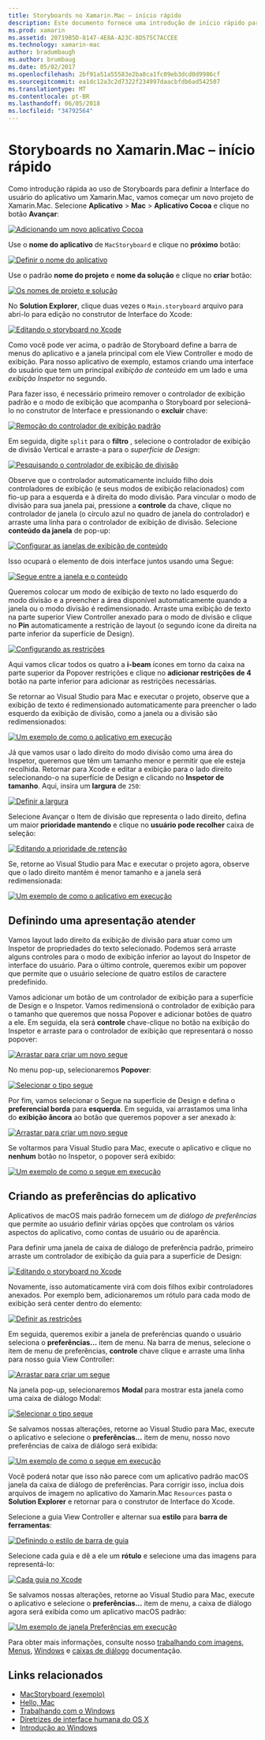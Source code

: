 ```yaml
---
title: Storyboards no Xamarin.Mac – início rápido
description: Este documento fornece uma introdução de início rápido para a criação de interfaces de usuário com storyboards no Xamarin.Mac de macOS. Descreve como criar um segue e criar uma janela de preferências.
ms.prod: xamarin
ms.assetid: 20719B5D-8147-4E8A-A23C-8D575C7ACCEE
ms.technology: xamarin-mac
author: bradumbaugh
ms.author: brumbaug
ms.date: 05/02/2017
ms.openlocfilehash: 2bf91a51a55583e2ba8ca1fc09eb3dcd0d9986cf
ms.sourcegitcommit: ea1dc12a3c2d7322f234997daacbfdb6ad542507
ms.translationtype: MT
ms.contentlocale: pt-BR
ms.lasthandoff: 06/05/2018
ms.locfileid: "34792564"
---
```

# <a name="storyboards-in-xamarinmac--quick-start"></a>Storyboards no Xamarin.Mac – início rápido

Como introdução rápida ao uso de Storyboards para definir a Interface do usuário do aplicativo um Xamarin.Mac, vamos começar um novo projeto de Xamarin.Mac. Selecione **Aplicativo** > **Mac** > **Aplicativo Cocoa** e clique no botão **Avançar**:

[![](quickstart-images/qs01.png "Adicionando um novo aplicativo Cocoa")](quickstart-images/qs01.png#lightbox)

Use o **nome do aplicativo** de `MacStoryboard` e clique no **próximo** botão:

[![](quickstart-images/qs02.png "Definir o nome do aplicativo")](quickstart-images/qs02.png#lightbox)

Use o padrão **nome do projeto** e **nome da solução** e clique no **criar** botão:

[![](quickstart-images/qs03.png "Os nomes de projeto e solução")](quickstart-images/qs03.png#lightbox)

No **Solution Explorer**, clique duas vezes o `Main.storyboard` arquivo para abri-lo para edição no construtor de Interface do Xcode:

[![](quickstart-images/qs04.png "Editando o storyboard no Xcode")](quickstart-images/qs04.png#lightbox)

Como você pode ver acima, o padrão de Storyboard define a barra de menus do aplicativo e a janela principal com ele View Controller e modo de exibição. Para nosso aplicativo de exemplo, estamos criando uma interface do usuário que tem um principal _exibição de conteúdo_ em um lado e uma _exibição Inspetor_ no segundo.

Para fazer isso, é necessário primeiro remover o controlador de exibição padrão e o modo de exibição que acompanha o Storyboard por selecioná-lo no construtor de Interface e pressionando o **excluir** chave:

[![](quickstart-images/qs05.png "Remoção do controlador de exibição padrão")](quickstart-images/qs05.png#lightbox)

Em seguida, digite `split` para o **filtro** , selecione o controlador de exibição de divisão Vertical e arraste-a para o _superfície de Design_:

[![](quickstart-images/qs06.png "Pesquisando o controlador de exibição de divisão")](quickstart-images/qs06.png#lightbox)

Observe que o controlador automaticamente incluído filho dois controladores de exibição (e seus modos de exibição relacionados) com fio-up para a esquerda e à direita do modo divisão. Para vincular o modo de divisão para sua janela pai, pressione a **controle** da chave, clique no controlador de janela (o círculo azul no quadro de janela do controlador) e arraste uma linha para o controlador de exibição de divisão. Selecione **conteúdo da janela** de pop-up:

[![](quickstart-images/qs07.png "Configurar as janelas de exibição de conteúdo")](quickstart-images/qs07.png#lightbox)

Isso ocupará o elemento de dois interface juntos usando uma Segue:

[![](quickstart-images/qs08.png "Segue entre a janela e o conteúdo")](quickstart-images/qs08.png#lightbox)

Queremos colocar um modo de exibição de texto no lado esquerdo do modo divisão e a preencher a área disponível automaticamente quando a janela ou o modo divisão é redimensionado. Arraste uma exibição de texto na parte superior View Controller anexado para o modo de divisão e clique no **Pin** automaticamente a restrição de layout (o segundo ícone da direita na parte inferior da superfície de Design).

[![](quickstart-images/qs09.png "Configurando as restrições")](quickstart-images/qs09.png#lightbox)

Aqui vamos clicar todos os quatro a **i-beam** ícones em torno da caixa na parte superior da Popover restrições e clique no **adicionar restrições de 4** botão na parte inferior para adicionar as restrições necessárias.

Se retornar ao Visual Studio para Mac e executar o projeto, observe que a exibição de texto é redimensionado automaticamente para preencher o lado esquerdo da exibição de divisão, como a janela ou a divisão são redimensionados:

[![](quickstart-images/qs10.png "Um exemplo de como o aplicativo em execução")](quickstart-images/qs10.png#lightbox)

Já que vamos usar o lado direito do modo divisão como uma área do Inspetor, queremos que têm um tamanho menor e permitir que ele esteja recolhida. Retornar para Xcode e editar a exibição para o lado direito selecionando-o na superfície de Design e clicando no **Inspetor de tamanho**. Aqui, insira um **largura** de `250`:

[![](quickstart-images/qs11.png "Definir a largura")](quickstart-images/qs11.png#lightbox)

Selecione Avançar o Item de divisão que representa o lado direito, defina um maior **prioridade mantendo** e clique no **usuário pode recolher** caixa de seleção:

[![](quickstart-images/qs12.png "Editando a prioridade de retenção")](quickstart-images/qs12.png#lightbox)

Se, retorne ao Visual Studio para Mac e executar o projeto agora, observe que o lado direito mantém é menor tamanho e a janela será redimensionada:

[![](quickstart-images/qs13.png "Um exemplo de como o aplicativo em execução")](quickstart-images/qs13.png#lightbox)

<a name="Defining-a-Presentation-Segue" />

## <a name="defining-a-presentation-segue"></a>Definindo uma apresentação atender

Vamos layout lado direito da exibição de divisão para atuar como um Inspetor de propriedades do texto selecionado. Podemos será arraste alguns controles para o modo de exibição inferior ao layout do Inspetor de interface do usuário. Para o último controle, queremos exibir um popover que permite que o usuário selecione de quatro estilos de caractere predefinido.

Vamos adicionar um botão de um controlador de exibição para a superfície de Design e o Inspetor. Vamos redimensioná o controlador de exibição para o tamanho que queremos que nossa Popover e adicionar botões de quatro a ele. Em seguida, ela será **controle** chave-clique no botão na exibição do Inspetor e arraste para o controlador de exibição que representará o nosso popover:

[![](quickstart-images/qs14.png "Arrastar para criar um novo segue")](quickstart-images/qs14.png#lightbox)

No menu pop-up, selecionaremos **Popover**: 

[![](quickstart-images/qs15.png "Selecionar o tipo segue")](quickstart-images/qs15.png#lightbox)

Por fim, vamos selecionar o Segue na superfície de Design e defina o **preferencial borda** para **esquerda**. Em seguida, vai arrastamos uma linha do **exibição âncora** ao botão que queremos popover a ser anexado à:

[![](quickstart-images/qs16.png "Arrastar para criar um novo segue")](quickstart-images/qs16.png#lightbox)

Se voltarmos para Visual Studio para Mac, execute o aplicativo e clique no **nenhum** botão no Inspetor, o popover será exibido:

[![](quickstart-images/qs17.png "Um exemplo de como o segue em execução")](quickstart-images/qs17.png#lightbox)

<a name="Creating-App-Preferences" />

## <a name="creating-app-preferences"></a>Criando as preferências do aplicativo

Aplicativos de macOS mais padrão fornecem um _de diálogo de preferências_ que permite ao usuário definir várias opções que controlam os vários aspectos do aplicativo, como contas de usuário ou de aparência.

Para definir uma janela de caixa de diálogo de preferência padrão, primeiro arraste um controlador de exibição da guia para a superfície de Design:

[![](quickstart-images/qs18.png "Editando o storyboard no Xcode")](quickstart-images/qs18.png#lightbox)

Novamente, isso automaticamente virá com dois filhos exibir controladores anexados. Por exemplo bem, adicionaremos um rótulo para cada modo de exibição será center dentro do elemento:

[![](quickstart-images/qs19.png "Definir as restrições")](quickstart-images/qs19.png#lightbox)

Em seguida, queremos exibir a janela de preferências quando o usuário seleciona o **preferências...**  item de menu. Na barra de menus, selecione o item de menu de preferências, **controle** chave clique e arraste uma linha para nosso guia View Controller:

[![](quickstart-images/qs20.png "Arrastar para criar um segue")](quickstart-images/qs20.png#lightbox)

Na janela pop-up, selecionaremos **Modal** para mostrar esta janela como uma caixa de diálogo Modal:

[![](quickstart-images/qs21.png "Selecionar o tipo segue")](quickstart-images/qs21.png#lightbox)

Se salvamos nossas alterações, retorne ao Visual Studio para Mac, execute o aplicativo e selecione o **preferências...**  item de menu, nosso novo preferências de caixa de diálogo será exibida:

[![](quickstart-images/qs22.png "Um exemplo de como o segue em execução")](quickstart-images/qs22.png#lightbox)

Você poderá notar que isso não parece com um aplicativo padrão macOS janela da caixa de diálogo de preferências. Para corrigir isso, inclua dois arquivos de imagem no aplicativo do Xamarin.Mac `Resources` pasta o **Solution Explorer** e retornar para o construtor de Interface do Xcode.

Selecione a guia View Controller e alternar sua **estilo** para **barra de ferramentas**: 

[![](quickstart-images/qs23.png "Definindo o estilo de barra de guia")](quickstart-images/qs23.png#lightbox)

Selecione cada guia e dê a ele um **rótulo** e selecione uma das imagens para representá-lo:

[![](quickstart-images/qs24.png "Cada guia no Xcode")](quickstart-images/qs24.png#lightbox)

Se salvamos nossas alterações, retorne ao Visual Studio para Mac, execute o aplicativo e selecione o **preferências...**  item de menu, a caixa de diálogo agora será exibida como um aplicativo macOS padrão:

[![](quickstart-images/qs25.png "Um exemplo de janela Preferências em execução")](quickstart-images/qs25.png#lightbox)

Para obter mais informações, consulte nosso [trabalhando com imagens](~/mac/app-fundamentals/image.md), [Menus](~/mac/user-interface/menu.md), [Windows](~/mac/user-interface/window.md) e [caixas de diálogo](~/mac/user-interface/dialog.md) documentação.

## <a name="related-links"></a>Links relacionados

- [MacStoryboard (exemplo)](https://developer.xamarin.com/samples/mac/MacStoryboard/)
- [Hello, Mac](~/mac/get-started/hello-mac.md)
- [Trabalhando com o Windows](~/mac/user-interface/window.md)
- [Diretrizes de interface humana do OS X](https://developer.apple.com/library/mac/documentation/UserExperience/Conceptual/OSXHIGuidelines/)
- [Introdução ao Windows](https://developer.apple.com/library/mac/documentation/Cocoa/Conceptual/WinPanel/Introduction.html#//apple_ref/doc/uid/10000031-SW1)
